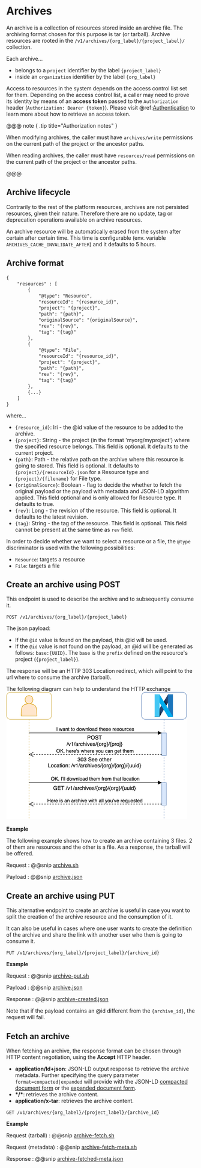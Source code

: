 # Archives

An archive is a collection of resources stored inside an archive file. The archiving format chosen for this purpose is tar (or tarball).
Archive resources are rooted in the `/v1/archives/{org_label}/{project_label}/` collection.

Each archive... 

- belongs to a `project` identifier by the label `{project_label}`
- inside an `organization` identifier by the label `{org_label}` 

Access to resources in the system depends on the access control list set for them. Depending on the access control list, a caller may need to prove its identity by means of an **access token** passed to the `Authorization` header (`Authorization: Bearer {token}`). Please visit @ref:[Authentication](authentication.md) to learn more about how to retrieve an access token.

@@@ note { .tip title="Authorization notes" }	

When modifying archives, the caller must have `archives/write` permissions on the current path of the project or the ancestor paths.

When reading archives, the caller must have `resources/read` permissions on the current path of the project or the ancestor paths.

@@@

## Archive lifecycle

Contrarily to the rest of the platform resources, archives are not persisted resources, given their nature. Therefore there are no update, tag or deprecation operations available on archive resources.

An archive resource will be automatically erased from the system after certain after certain time. This time is configurable (env. variable `ARCHIVES_CACHE_INVALIDATE_AFTER`) and it defaults to 5 hours.

## Archive format

```
{
    "resources" : [
        {
            "@type": "Resource",
            "resourceId": "{resource_id}",
            "project": "{project}",
            "path": "{path}",
            "originalSource": "{originalSource}",
            "rev": "{rev}",
            "tag": "{tag}"
        },
        {
            "@type": "File",
            "resourceId": "{resource_id}",
            "project": "{project}",
            "path": "{path}",
            "rev": "{rev}",
            "tag": "{tag}"
        },
        {...}       
    ]
}
```

where...

- `{resource_id}`: Iri - the @id value of the resource to be added to the archive.
- `{project}`: String - the project (in the format 'myorg/myproject') where the specified resource belongs. This field is optional. It defaults to the current project.
- `{path}`: Path - the relative path on the archive where this resource is going to stored. This field is optional. It defaults to `{project}/{resourceId}.json` for a Resource type and `{project}/{filename}` for File type.
- `{originalSource}`: Boolean - flag to decide the whether to fetch the original payload or the payload with metadata and JSON-LD algorithm applied. This field optional and is only allowed for Resource type. It defaults to true.
- `{rev}`: Long - the revision of the resource. This field is optional. It defaults to the latest revision.
- `{tag}`: String - the tag of the resource. This field is optional. This field cannot be present at the same time as `rev` field.

In order to decide whether we want to select a resource or a file, the `@type` discriminator is used with the following possibilities:

- `Resource`: targets a resource
- `File`: targets a file

## Create an archive using POST

This endpoint is used to describe the archive and to subsequently consume it.
```
POST /v1/archives/{org_label}/{project_label}
```

The json payload:

- If the `@id` value is found on the payload, this @id will be used.
- If the `@id` value is not found on the payload, an @id will be generated as follows: `base:{UUID}`. The `base` is the `prefix` defined on the resource's project (`{project_label}`).

The response will be an HTTP 303 Location redirect, which will point to the url where to consume the archive (tarball).

The following diagram can help to understand the HTTP exchange
![post-redirect-get](assets/archives/post-redirect-get.png "Post/Redirect/Get archive")

**Example**

The following example shows how to create an archive containing 3 files. 2 of them are resources and the other is a file.
As a response, the tarball will be offered.

Request
:   @@snip [archive.sh](assets/archives/archive.sh)

Payload
:   @@snip [archive.json](assets/archives/archive.json)


## Create an archive using PUT

This alternative endpoint to create an archive is useful in case you want to split the creation of the archive resource and the consumption of it. 

It can also be useful in cases where one user wants to create the definition of the archive and share the link with another user who then is going to consume it.

```
PUT /v1/archives/{org_label}/{project_label}/{archive_id}
```

**Example**

Request
:   @@snip [archive-put.sh](assets/archives/archive-put.sh)

Payload
:   @@snip [archive.json](assets/archives/archive.json)

Response
:   @@snip [archive-created.json](assets/archives/archive-created.json)

Note that if the payload contains an @id different from the `{archive_id}`, the request will fail.

## Fetch an archive

When fetching an archive, the response format can be chosen through HTTP content negotiation, using the **Accept** HTTP header.

- **application/ld+json**: JSON-LD output response to retrieve the archive metadata. Further specifying the query parameter `format=compacted|expanded` will provide with the JSON-LD [compacted document form](https://www.w3.org/TR/json-ld11/#compacted-document-form) or the [expanded document form](https://www.w3.org/TR/json-ld11/#expanded-document-form).
- **\*/\***: retrieves the archive content.
- **application/x-tar**: retrieves the archive content.

```
GET /v1/archives/{org_label}/{project_label}/{archive_id}
```

**Example**

Request (tarball)
:   @@snip [archive-fetch.sh](assets/archives/archive-fetch.sh)

Request (metadata)
:   @@snip [archive-fetch-meta.sh](assets/archives/archive-fetch-meta.sh)

Response
:   @@snip [archive-fetched-meta.json](assets/archives/archive-fetched-meta.json)
